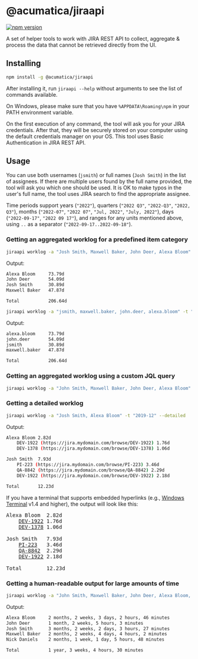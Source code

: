 # @acumatica/jiraapi

[![npm version](https://img.shields.io/npm/v/@acumatica/jiraapi.svg?style=flat-square)](https://www.npmjs.org/package/@acumatica/jiraapi)

A set of helper tools to work with JIRA REST API to collect, aggregate & process the data that cannot be retrieved directly from the UI.

## Installing

```bash
npm install -g @acumatica/jiraapi
```

After installing it, run `jiraapi --help` without arguments to see the list of commands available.

On Windows, please make sure that you have `%APPDATA\Roaming\npm` in your PATH environment variable.

On the first execution of any command, the tool will ask you for your JIRA credentials. After that, they will be securely stored on your computer using the default credentials manager on your OS.
This tool uses Basic Authentication in JIRA REST API.

## Usage

You can use both usernames (`jsmith`) or full names (`Josh Smith`) in the list of assignees. If there are multiple users found by the full name provided, the tool will ask you which one should be used. It is OK to make typos in the user's full name, the tool uses JIRA search to find the appropriate assignee.

Time periods support years (`"2022"`), quarters (`"2022 Q3"`, `"2022-Q3"`, `"2022, Q3"`), months (`"2022-07"`, `"2022 07"`, `"Jul, 2022"`, `"July, 2022"`), days (`"2022-09-17"`, `"2022 09 17"`), and ranges for any units mentioned above, using `..` as a separator (`"2022-09-17..2022-09-18"`).

### Getting an aggregated worklog for a predefined item category

```bash
jiraapi worklog -a "Josh Smith, Maxwell Baker, John Deer, Alexa Bloom" -t "2020 Q2" --itemtype SupportRequests
```

Output:

```bash
Alexa Bloom     73.79d
John Deer       54.09d
Josh Smith      30.89d
Maxwell Baker   47.87d

Total           206.64d
```

```bash
jiraapi worklog -a "jsmith, maxwell.baker, john.deer, alexa.bloom" -t "2019 Q4" --itemtype ExternalBugs
```

Output:

```bash
alexa.bloom     73.79d
john.deer       54.09d
jsmith          30.89d
maxwell.baker   47.87d

Total           206.64d
```

### Getting an aggregated worklog using a custom JQL query

```bash
jiraapi worklog -a "John Smith, Maxwell Baker, John Deer, Alexa Bloom" -t "2019 Q4" -q "Project = PI AND Status not in (Resolved, Closed)"
```

### Getting a detailed worklog

```bash
jiraapi worklog -a "Josh Smith, Alexa Bloom" -t "2019-12" --detailed
```

Output:

```bash
Alexa Bloom 2.82d
    DEV-1922 (https://jira.mydomain.com/browse/DEV-1922) 1.76d
    DEV-1378 (https://jira.mydomain.com/browse/DEV-1378) 1.06d

Josh Smith  7.93d
    PI-223 (https://jira.mydomain.com/browse/PI-223) 3.46d
    QA-8842 (https://jira.mydomain.com/browse/QA-8842) 2.29d
    DEV-1922 (https://jira.mydomain.com/browse/DEV-1922) 2.18d

Total       12.23d
```

If you have a terminal that supports embedded hyperlinks (e.g., [Windows Terminal](https://docs.microsoft.com/en-us/windows/terminal/) v1.4 and higher), the output will look like this:

<pre>
Alexa Bloom  2.82d
    <a href="https://jira.mydomain.com/browse/DEV-1922">DEV-1922</a> 1.76d
    <a href="https://jira.mydomain.com/browse/DEV-1378">DEV-1378</a> 1.06d<br/>
Josh Smith   7.93d
    <a href="https://jira.mydomain.com/browse/PI-223">PI-223</a>   3.46d
    <a href="https://jira.mydomain.com/browse/QA-8842">QA-8842</a>  2.29d
    <a href="https://jira.mydomain.com/browse/DEV-1922">DEV-1922</a> 2.18d<br/>
Total        12.23d
</pre>

### Getting a human-readable output for large amounts of time

```bash
jiraapi worklog -a "John Smith, Maxwell Baker, John Deer, Alexa Bloom, Nick Daniels" -t "2020 Q2" --humanize
```

Output:

```bash
Alexa Bloom     2 months, 2 weeks, 3 days, 2 hours, 46 minutes
John Deer       1 month, 2 weeks, 5 hours, 3 minutes
Josh Smith      3 months, 2 weeks, 2 days, 3 hours, 27 minutes
Maxwell Baker   2 months, 2 weeks, 4 days, 4 hours, 2 minutes
Nick Daniels    2 months, 1 week, 1 day, 5 hours, 48 minutes

Total           1 year, 3 weeks, 4 hours, 30 minutes
```
